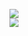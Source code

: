 [![](https://img.shields.io/badge/Made%20With-Github%20Spray-lightgrey.svg?style=for-the-badge&logo=github)](https://github.com/Annihil/github-spray#7005)  
[![](https://i.imgur.com/2DrTn0Z.gif)](https://github.com/Annihil/github-spray)